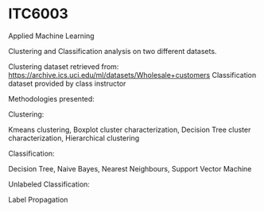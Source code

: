 # ITC6003
Applied Machine Learning

Clustering and Classification analysis on two different datasets.

Clustering dataset retrieved from: https://archive.ics.uci.edu/ml/datasets/Wholesale+customers
Classification dataset provided by class instructor

Methodologies presented:

Clustering:

  Kmeans clustering,
  Boxplot cluster characterization,
  Decision Tree cluster characterization,
  Hierarchical clustering
  
Classification:

  Decision Tree,
  Naive Bayes,
  Nearest Neighbours,
  Support Vector Machine
  
Unlabeled Classification:

  Label Propagation
  
